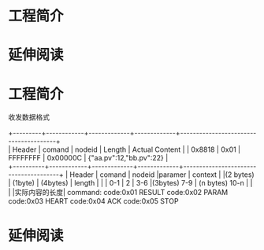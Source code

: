# 工程简介



# 延伸阅读



# 工程简介
收发数据格式

 +---------+------------+-------------+-------------+---------------------------------------+      
| Header   |   comand   |   nodeid    |  Length     | Actual Content                        |
|  0x8818  |     0x01   |   FFFFFFFF  | 0x00000C    | {"aa.pv":12,"bb.pv":22}               |     
+----------+------------+-------------+-------------+---------------------------------------+
| Header   |    comand  |  nodeid     |paramer      |    context                            |
|(2 bytes) |    (1byte) | (4bytes)    | length      |                                       |
|  0-1     |      2     |  3-6        |(3bytes) 7-9 |  (n bytes) 10-n
|          |            |             |实际内容的长度|
command:
    code:0x01 RESULT
     code:0x02 PARAM
      code:0x03 HEART
       code:0x04 ACK
       code:0x05 STOP
# 延伸阅读


